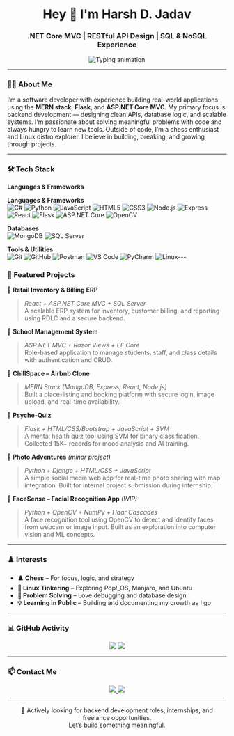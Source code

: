 <h1 align="center">Hey 👋 I'm Harsh D. Jadav</h1>
<h3 align="center">.NET Core MVC | RESTful API Design | SQL & NoSQL Experience</h3>

<p align="center">
  <img src="https://readme-typing-svg.herokuapp.com?font=Fira+Code&pause=1000&center=true&vCenter=true&width=440&lines=Software+Engineer+in+Progress...;Building+Real+World+Applications;MERN+%2B+.NET+Core+%2B+SQL+Dev;Linux+User+%7C+Chess+Strategist;Clean+Code+%7C+Strong+Problem+Solver" alt="Typing animation" />
</p>

---

### 👨‍💻 About Me

I’m a software developer with experience building real-world applications using the **MERN stack**, **Flask**, and **ASP.NET Core MVC**. My primary focus is backend development — designing clean APIs, database logic, and scalable systems. I'm passionate about solving meaningful problems with code and always hungry to learn new tools. Outside of code, I’m a chess enthusiast and Linux distro explorer. I believe in building, breaking, and growing through projects.

---

### 🛠️ Tech Stack

**Languages & Frameworks**  

**Languages & Frameworks**  
![C#](https://img.shields.io/badge/C%23-239120.svg?style=flat&logo=c-sharp&logoColor=white)
![Python](https://img.shields.io/badge/Python-3776AB.svg?style=flat&logo=python&logoColor=white)
![JavaScript](https://img.shields.io/badge/JavaScript-F7DF1E.svg?style=flat&logo=javascript&logoColor=000)
![HTML5](https://img.shields.io/badge/HTML5-E34F26.svg?style=flat&logo=html5&logoColor=white)
![CSS3](https://img.shields.io/badge/CSS3-1572B6.svg?style=flat&logo=css3&logoColor=white)
![Node.js](https://img.shields.io/badge/Node.js-339933.svg?style=flat&logo=node.js&logoColor=white)
![Express](https://img.shields.io/badge/Express.js-000000.svg?style=flat&logo=express&logoColor=white)
![React](https://img.shields.io/badge/React-20232A.svg?style=flat&logo=react&logoColor=61DAFB)
![Flask](https://img.shields.io/badge/Flask-000000.svg?style=flat&logo=flask&logoColor=white)
![ASP.NET Core](https://img.shields.io/badge/ASP.NET_Core-512BD4.svg?style=flat&logo=.net&logoColor=white)
![OpenCV](https://img.shields.io/badge/OpenCV-5C3EE8.svg?style=flat&logo=opencv&logoColor=white)

**Databases**  
![MongoDB](https://img.shields.io/badge/MongoDB-4EA94B.svg?style=flat&logo=mongodb&logoColor=white)
![SQL Server](https://img.shields.io/badge/SQL_Server-CC2927.svg?style=flat&logo=microsoft-sql-server&logoColor=white)

**Tools & Utilities**  
![Git](https://img.shields.io/badge/Git-F05032.svg?style=flat&logo=git&logoColor=white)
![GitHub](https://img.shields.io/badge/GitHub-181717.svg?style=flat&logo=github&logoColor=white)
![Postman](https://img.shields.io/badge/Postman-FF6C37.svg?style=flat&logo=postman&logoColor=white)
![VS Code](https://img.shields.io/badge/VS_Code-007ACC.svg?style=flat&logo=visual-studio-code&logoColor=white)
![PyCharm](https://img.shields.io/badge/PyCharm-000000.svg?style=flat&logo=pycharm&logoColor=white)
![Linux](https://img.shields.io/badge/Linux-FCC624.svg?style=flat&logo=linux&logoColor=black)---

### 📂 Featured Projects

**🧾 Retail Inventory & Billing ERP**  
> *React + ASP.NET Core MVC + SQL Server*  
A scalable ERP system for inventory, customer billing, and reporting using RDLC and a secure backend.

**🏫 School Management System**  
> *ASP.NET MVC + Razor Views + EF Core*  
Role-based application to manage students, staff, and class details with authentication and CRUD.

**🏡 ChillSpace – Airbnb Clone**  
> *MERN Stack (MongoDB, Express, React, Node.js)*  
Built a place-listing and booking platform with secure login, image upload, and real-time availability.

**🧠 Psyche-Quiz**  
> *Flask + HTML/CSS/Bootstrap + JavaScript + SVM*  
A mental health quiz tool using SVM for binary classification. Collected 15K+ records for mood analysis and AI training.

**📸 Photo Adventures** *(minor project)*  
> *Python + Django + HTML/CSS + JavaScript*  
A simple social media web app for real-time photo sharing with map integration. Built for internal project submission during internship.

**🧠 FaceSense – Facial Recognition App** *(WIP)*  
> *Python + OpenCV + NumPy + Haar Cascades*  
A face recognition tool using OpenCV to detect and identify faces from webcam or image input. Built as an exploration into computer vision and ML concepts.



---

### ♟️ Interests

- **♟️ Chess** – For focus, logic, and strategy  
- **🐧 Linux Tinkering** – Exploring Pop!\_OS, Manjaro, and Ubuntu  
- **🧠 Problem Solving** – Love debugging and database design  
- **💡 Learning in Public** – Building and documenting my growth as I go

---

### 📊 GitHub Activity

<p align="center">
  <img src="https://github-readme-stats.vercel.app/api?username=harshh-0304&show_icons=true&theme=default" />
  <img src="https://streak-stats.demolab.com?user=harshh-0304&theme=default" />
</p>

---

### 📫 Contact Me

<p align="center">
  <a href="http://www.linkedin.com/in/harshh33">
    <img src="https://img.shields.io/badge/LinkedIn-Connect-blue?style=for-the-badge&logo=linkedin&logoColor=white" />
  </a>
  <a href="mailto:harshjadav332004@gmail.com">
    <img src="https://img.shields.io/badge/Gmail-Message-red?style=for-the-badge&logo=gmail&logoColor=white" />
  </a>
</p>

---

<p align="center">
  🚀 Actively looking for backend development roles, internships, and freelance opportunities.  
  <br/>Let’s build something meaningful.
</p>
